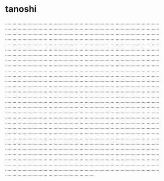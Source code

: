 # tanoshi
....................................................................................................................................................................................................................................................................................................................................................................................................................................................................................................................................................................................................................................................................................................................................................................................................................................................................................................................................................................................................................................................................................................................................................................................................................................................................................................................................................................................................................................................................................................................................................................................................................................................................................................................................................................................................................................................................................................................................................................................................................................................................................................................................................................................................................................................................................................................................................................................................................................................................................................................................................................................................................................................................................................................................................................................................................................................................................................................................................................................................................................................................................................................................................................................................................................................................................................................................................................................................................................................................................................................................................................................................................................................................................................................................................................................................................